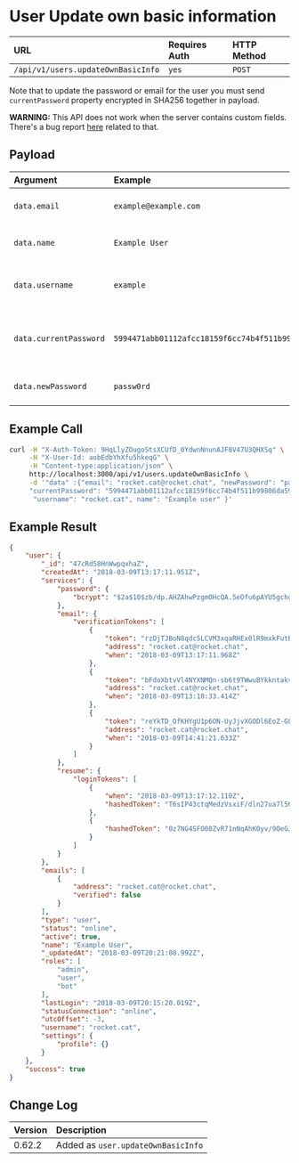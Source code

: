 # User Update own basic information

| URL | Requires Auth | HTTP Method |
| :--- | :--- | :--- |
| `/api/v1/users.updateOwnBasicInfo` | `yes` | `POST` |

Note that to update the password or email for the user you must send `currentPassword` property encrypted in SHA256 together in payload.

**WARNING:** This API does not work when the server contains custom fields. There's a bug report [here](https://github.com/RocketChat/Rocket.Chat/issues/11154) related to that.

## Payload

| Argument | Example | Required | Description |
| :--- | :--- | :--- | :--- |
| `data.email` | `example@example.com` | Optional | The email address for the user. |
| `data.name` | `Example User` | Optional | The display name of the user. |
| `data.username` | `example` | Optional | The username for the user. |
| `data.currentPassword` | `5994471abb01112afcc18159f6cc74b4f511b99806da59b3caf5a9c173cacfc5@w0rd` | Optional | The password for the user encrypted in SHA256. |
| `data.newPassword` | `passw0rd` | Optional | The new password for the user |

## Example Call

```bash
curl -H "X-Auth-Token: 9HqLlyZOugoStsXCUfD_0YdwnNnunAJF8V47U3QHXSq" \
     -H "X-User-Id: aobEdbYhXfu5hkeqG" \
     -H "Content-type:application/json" \
     http://localhost:3000/api/v1/users.updateOwnBasicInfo \
     -d '"data" :{"email": "rocket.cat@rocket.chat", "newPassword": "passw0rd",
     "currentPassword": "5994471abb01112afcc18159f6cc74b4f511b99806da59b3caf5a9c173cacfc5",
      "username": "rocket.cat", name": "Example user" }'
```

## Example Result

```json
{
    "user": {
        "_id": "47cRd58HnWwpqxhaZ",
        "createdAt": "2018-03-09T13:17:11.951Z",
        "services": {
            "password": {
                "bcrypt": "$2a$10$zb/dp.AHZAhwPzgmOHcQA.5eOfu6pAYU5gchg3O74z7XzWAppJflq"
            },
            "email": {
                "verificationTokens": [
                    {
                        "token": "rzDjTJBoN8qdc5LCVM3xqaRHEx0lR9mxkFutB6fv-YP",
                        "address": "rocket.cat@rocket.chat",
                        "when": "2018-03-09T13:17:11.968Z"
                    },
                    {
                        "token": "bFdoXbtvVl4NYXNMQn-sb6t9TWwuBYkkntakvkNqyzr",
                        "address": "rocket.cat@rocket.chat",
                        "when": "2018-03-09T13:18:33.414Z"
                    },
                    {
                        "token": "reYkTD_OfKHYgU1p6ON-UyJjvXGODl6EoZ-GLQlg81s",
                        "address": "rocket.cat@rocket.chat",
                        "when": "2018-03-09T14:41:21.633Z"
                    }
                ]
            },
            "resume": {
                "loginTokens": [
                    {
                        "when": "2018-03-09T13:17:12.110Z",
                        "hashedToken": "T6sIP43ctqMedzVsxiF/dln27ua7l56/Rys+aq7J2JA="
                    },
                    {
                        "hashedToken": "0z7NG4SFO00ZvR71nNqAhK0yv/9OeGJ74WZWAUxzAwA="
                    }
                ]
            }
        },
        "emails": [
            {
                "address": "rocket.cat@rocket.chat",
                "verified": false
            }
        ],
        "type": "user",
        "status": "online",
        "active": true,
        "name": "Example User",
        "_updatedAt": "2018-03-09T20:21:08.992Z",
        "roles": [
            "admin",
            "user",
            "bot"
        ],
        "lastLogin": "2018-03-09T20:15:20.019Z",
        "statusConnection": "online",
        "utcOffset": -3,
        "username": "rocket.cat",
        "settings": {
            "profile": {}
        }
    },
    "success": true
}
```

## Change Log

| Version | Description |
| :--- | :--- |
| 0.62.2 | Added as `user.updateOwnBasicInfo` |
